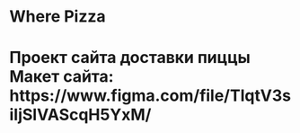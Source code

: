 <h1>Where Pizza<h1/>
<div>Проект сайта доставки пиццы<div>
Макет сайта: https://www.figma.com/file/TlqtV3siIjSlVAScqH5YxM/
